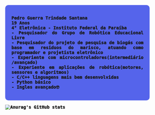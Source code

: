 <style>
    body {
        mangin: 0;
    }

    * {
        font-family: 'Anonymous Pro', monospace;
        font-weight: 1000;
        
    }

    .info {
        display: flex;
        flex-direction: row;
        width: 425px;
        border-radius: 10px;
        border: 10px solid #5564eb;
        background-color: #5564eb;
        align-items: center;
        justify-content: center;
        padding: 10px;
        margin: 0px;
    }

    .info > p {
        text-align: justify;
    }
</style>

<head>
    <link rel="preconnect" href="https://fonts.googleapis.com">
    <link rel="preconnect" href="https://fonts.gstatic.com" crossorigin>
    <link href="https://fonts.googleapis.com/css2?family=Anonymous+Pro:ital@1&display=swap" rel="stylesheet">
</head>

<div class="info">
    <p>
        Pedro Guerra Trindade Santana<br>
        19 Anos<br>
        4° Eletrônica - Instituto Federal da Paraíba<br>
        - Pesquisador do Grupo de Robótica Educacional Livre<br>
        - Pesquisador do projeto de pesquisa de biogás com base em residuos do marisco, atuando como programador e projetista eletrônico<br>
        - Experiente com microcontroladores(intermediário /avançado)<br>
        - Experiente em aplicações de robótica(motores, sensores e algoritmos)<br>
        - C/C++ linguagens mais bem desenvolvidas<br>
        - Python básico<br>
        - Ingles avançado🤓<br>
    </p>
</div>


![Anurag's GitHub stats](https://github-readme-stats.vercel.app/api?username=predomaquilare&show_icons=true&theme=tokyonight)


